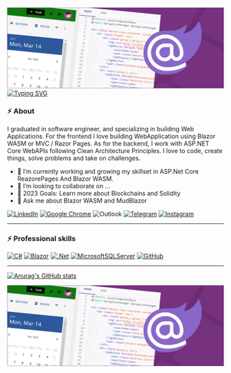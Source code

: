 ![Header](./BlazorBanner.png)
[![Typing SVG](https://readme-typing-svg.demolab.com?font=Satisfy&weight=500&size=53&pause=1000&color=AF83FF&background=76327F&center=true&vCenter=true&width=1140&height=100&lines=%F0%9F%91%8B+Hi+there%2C+I'm+Morteza+Farhadi)](https://git.io/typing-svg)

### :zap: About

<!--START_SECTION:activity-->
I graduated in software engineer, and specializing in building Web Applications. 
For the frontend I love building WebApplication using Blazor WASM or MVC / Razor Pages. 
As for the backend, I work with ASP.NET Core WebAPIs following Clean Architecture Principles.
I love to code, create things, solve problems and take on challenges.
<!--END_SECTION:activity-->

<!--
[![Connect on LinkedIn](https://img.shields.io/badge/--linkedin?label=LinkedIn&logo=LinkedIn&style=social)](https://www.linkedin.com/in/jamesgeorge007)
[![Connect on Telegram](https://img.shields.io/badge/--telegram?label=Telegram&logo=Telegram&style=social)](https://www.linkedin.com/in/jamesgeorge007)
[![Connect on WhatsApp](https://img.shields.io/badge/--whatsapp?label=WhatsApp&logo=WhatsApp&style=social)](https://www.linkedin.com/in/jamesgeorge007)
[![Connect on Instagram](https://img.shields.io/badge/--whatsapp?label=Instagram&logo=Instagram&style=social)](https://www.linkedin.com/in/jamesgeorge007)
[![Connect on MailTo](https://img.shields.io/badge/--mail?label=Gmail&logo=mailto&style=social)](https://www.linkedin.com/in/jamesgeorge007)
[![WhatsApp](https://img.shields.io/badge/WhatsApp-25D366?style=for-the-badge&logo=whatsapp&logoColor=white)](https://wa.me/0989121111111)
-->

- 🌱  I’m currently working and growing my skillset in ASP.Net Core ReazorePages And Blazor WASM.
- 👯 I’m looking to collaborate on ...
- 🥅 2023 Goals: Learn more about Blockchains and Solidity
- 💬 Ask me about Blazor WASM and MudBlazor

[![LinkedIn](https://img.shields.io/badge/linkedin-%230077B5.svg?style=for-the-badge&logo=linkedin&logoColor=white)](https://www.linkedin.com/in/morteza-farhadi-63475891)
[![Google Chrome](https://img.shields.io/badge/Farhadi.id%20.ir-4285F4?style=for-the-badge&logo=GoogleChrome&logoColor=white)](http://www.farhadi.id.ir/)
![Outlook](https://img.shields.io/badge/Microsoft_Outlook-0078D4?style=for-the-badge&logo=microsoft-outlook&logoColor=white)
[![Telegram](https://img.shields.io/badge/Telegram-2CA5E0?style=for-the-badge&logo=telegram&logoColor=white)](https://t.me/FarhadiMorteza/)
[![Instagram](https://img.shields.io/badge/Instagram-%23E4405F.svg?style=for-the-badge&logo=Instagram&logoColor=white)](https://www.instagram.com/FarhadiMorteza/)

---
### :zap: Professional skills
[![C#](https://img.shields.io/badge/c%23-%23239120.svg?style=for-the-badge&logo=c-sharp&logoColor=white)](https://dotnet.microsoft.com/en-us/learn/csharp)
[![Blazor](https://img.shields.io/badge/blazor-%235C2D91.svg?style=for-the-badge&logo=blazor&logoColor=white)](https://dotnet.microsoft.com/apps/aspnet/web-apps/blazor)
[![.Net](https://img.shields.io/badge/.NET-5C2D91?style=for-the-badge&logo=.net&logoColor=white)](https://dotnet.microsoft.com/)
[![MicrosoftSQLServer](https://img.shields.io/badge/Microsoft%20SQL%20Sever-CC2927?style=for-the-badge&logo=microsoft%20sql%20server&logoColor=white)](https://learn.microsoft.com/en-us/sql/sql-server/tutorials-for-sql-server-2016?view=sql-server-ver16)
[![GitHub](https://img.shields.io/badge/github-%23121011.svg?style=for-the-badge&logo=github&logoColor=white)](https://www.github.com/)
  
  
<!--
[![My Skills](https://skillicons.dev/icons?i=js,html,css,wasm)](https://skillicons.dev)
-->

---

[![Anurag's GitHub stats](https://github-readme-stats.vercel.app/api?username=Farhadi-Morteza)](https://github.com/anuraghazra/github-readme-stats)


![hippo](./BlazorBanner.png)

